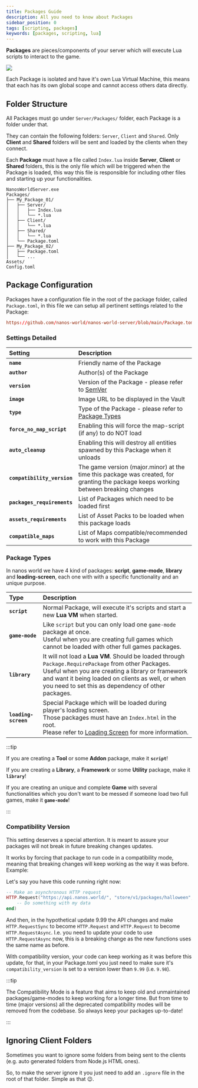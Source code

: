 ```yaml
---
title: Packages Guide
description: All you need to know about Packages
sidebar_position: 0
tags: [scripting, packages]
keywords: [packages, scripting, lua]
---
```



**Packages** are pieces/components of your server which will execute Lua scripts to interact to the game. 

![](/img/docs/packages-01.jpg)

Each Package is isolated and have it's own Lua Virtual Machine, this means that each has its own global scope and cannot access others data directly.


## Folder Structure

All Packages must go under `Server/Packages/` folder, each Package is a folder under that.

They can contain the following folders: `Server`, `Client` and `Shared`. Only **Client** and **Shared** folders will be sent and loaded by the clients when they connect.

Each **Package** must have a file called `Index.lua` inside **Server**, **Client** or **Shared** folders, this is the only file which will be triggered when the Package is loaded, this way this file is responsible for including other files and starting up your functionalities.

```text title="Server Folder"
NanosWorldServer.exe
Packages/
├── My_Package_01/
│	├── Server/
│	│   ├── Index.lua
│	│   └── *.lua
│	├── Client/
│	│   └── *.lua
│	├── Shared/
│	│   └── *.lua
│	└── Package.toml
├── My_Package_02/
│	├── Package.toml
│	└── ...
Assets/
Config.toml
```


## Package Configuration

Packages have a configuration file in the root of the package folder, called `Package.toml`, in this file we can setup all pertinent settings related to the Package:

```toml reference
https://github.com/nanos-world/nanos-world-server/blob/main/Package.toml
```


### Settings Detailed

| Setting | Description |
| :--- | :--- |
| **`name`** | Friendly name of the Package |
| **`author`** | Author(s) of the Package |
| **`version`** | Version of the Package - please refer to [SemVer](https://semver.org/) |
| **`image`** | Image URL to be displayed in the Vault |
| **`type`** | Type of the Package - please refer to [Package Types](#package-types) |
| **`force_no_map_script`** | Enabling this will force the map-script (if any) to do NOT load |
| **`auto_cleanup`** | Enabling this will destroy all entities spawned by this Package when it unloads |
| **`compatibility_version`** | The game version (major.minor) at the time this package was created, for granting the package keeps working between breaking changes |
| **`packages_requirements`** | List of Packages which need to be loaded first |
| **`assets_requirements`** | List of Asset Packs to be loaded when this package loads |
| **`compatible_maps`** | List of Maps compatible/recommended to work with this Package |


### Package Types

In nanos world we have 4 kind of packages: **script**, **game-mode**, **library** and **loading-screen**, each one with with a specific functionality and an unique purpose.

| Type | Description |
| :--- | :--- |
| **`script`** | Normal Package, will execute it's scripts and start a new **Lua VM** when started. |
| **`game-mode`** | Like `script` but you can only load one `game-mode` package at once.<br />Useful when you are creating full games which cannot be loaded with other full games packages. |
| **`library`** | It will not load a **Lua VM**. Should be loaded through `Package.RequirePackage` from other Packages.<br />Useful when you are creating a library or framework and want it being loaded on clients as well, or when you need to set this as dependency of other packages. |
| **`loading-screen`** | Special Package which will be loaded during player's loading screen.<br />Those packages must have an `Index.html` in the root.<br />Please refer to [Loading Screen](/core-concepts/packages/loading-screen.md) for more information. |

:::tip

If you are creating a **Tool** or some **Addon** package, make it **`script`**!

If you are creating a **Library**, a **Framework** or some **Utility** package, make it **`library`**!

If you are creating an unique and complete **Game** with several functionalities which you don't want to be messed if someone load two full games, make it **`game-mode`**!

:::


### Compatibility Version

This setting deserves a special attention. It is meant to assure your packages will not break in future breaking changes updates.

It works by forcing that package to run code in a compatibility mode, meaning that breaking changes will keep working as the way it was before. Example:

Let's say you have this code running right now:

```lua
-- Make an asynchronous HTTP request
HTTP.Request("https://api.nanos.world/", "store/v1/packages/halloween", "GET", "", "application/json", false, {}, function(status, data)
    -- Do something with my data
end)
```

And then, in the hypothetical update 9.99 the API changes and make `HTTP.RequestSync` to become `HTTP.Request` and `HTTP.Request` to become `HTTP.RequestAsync`. I.e. you need to update your code to use `HTTP.RequestAsync` now, this is a breaking change as the new functions uses the same name as before.

With compatibility version, your code can keep working as it was before this update, for that, in your Package.toml you just need to make sure it's `compatibility_version` is set to a version lower than `9.99` (i.e. `9.98`).

:::tip

The Compatibility Mode is a feature that aims to keep old and unmaintained packages/game-modes to keep working for a longer time. But from time to time (major versions) all the deprecated compatibility modes will be removed from the codebase. So always keep your packages up-to-date!

:::


## Ignoring Client Folders

Sometimes you want to ignore some folders from being sent to the clients (e.g. auto generated folders from Node.js HTML ones).

So, to make the server ignore it you just need to add an `.ignore` file in the root of that folder. Simple as that 😉.